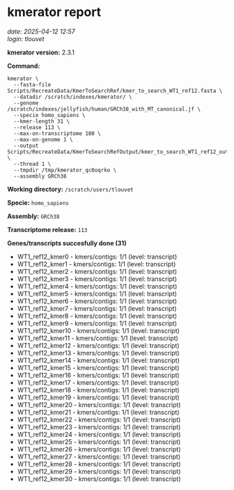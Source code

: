 # kmerator report
*date: 2025-04-12 12:57*  
*login: tlouvet*

**kmerator version:** 2.3.1

**Command:**

```
kmerator \
  --fasta-file Scripts/RecreateData/KmerToSearchRef/kmer_to_search_WT1_ref12.fasta \
  --datadir /scratch/indexes/kmerator/ \
  --genome /scratch/indexes/jellyfish/human/GRCh38_with_MT_canonical.jf \
  --specie homo_sapiens \
  --kmer-length 31 \
  --release 113 \
  --max-on-transcriptome 100 \
  --max-on-genome 1 \
  --output Scripts/RecreateData/KmerToSearchRefOutput/kmer_to_search_WT1_ref12_output \
  --thread 1 \
  --tmpdir /tmp/kmerator_qc0oqrko \
  --assembly GRCh38
```

**Working directory:** `/scratch/users/tlouvet`

**Specie:** `homo_sapiens`

**Assembly:** `GRCh38`

**Transcriptome release:** `113`

**Genes/transcripts succesfully done (31)**

- WT1_ref12_kmer0 - kmers/contigs: 1/1 (level: transcript)
- WT1_ref12_kmer1 - kmers/contigs: 1/1 (level: transcript)
- WT1_ref12_kmer2 - kmers/contigs: 1/1 (level: transcript)
- WT1_ref12_kmer3 - kmers/contigs: 1/1 (level: transcript)
- WT1_ref12_kmer4 - kmers/contigs: 1/1 (level: transcript)
- WT1_ref12_kmer5 - kmers/contigs: 1/1 (level: transcript)
- WT1_ref12_kmer6 - kmers/contigs: 1/1 (level: transcript)
- WT1_ref12_kmer7 - kmers/contigs: 1/1 (level: transcript)
- WT1_ref12_kmer8 - kmers/contigs: 1/1 (level: transcript)
- WT1_ref12_kmer9 - kmers/contigs: 1/1 (level: transcript)
- WT1_ref12_kmer10 - kmers/contigs: 1/1 (level: transcript)
- WT1_ref12_kmer11 - kmers/contigs: 1/1 (level: transcript)
- WT1_ref12_kmer12 - kmers/contigs: 1/1 (level: transcript)
- WT1_ref12_kmer13 - kmers/contigs: 1/1 (level: transcript)
- WT1_ref12_kmer14 - kmers/contigs: 1/1 (level: transcript)
- WT1_ref12_kmer15 - kmers/contigs: 1/1 (level: transcript)
- WT1_ref12_kmer16 - kmers/contigs: 1/1 (level: transcript)
- WT1_ref12_kmer17 - kmers/contigs: 1/1 (level: transcript)
- WT1_ref12_kmer18 - kmers/contigs: 1/1 (level: transcript)
- WT1_ref12_kmer19 - kmers/contigs: 1/1 (level: transcript)
- WT1_ref12_kmer20 - kmers/contigs: 1/1 (level: transcript)
- WT1_ref12_kmer21 - kmers/contigs: 1/1 (level: transcript)
- WT1_ref12_kmer22 - kmers/contigs: 1/1 (level: transcript)
- WT1_ref12_kmer23 - kmers/contigs: 1/1 (level: transcript)
- WT1_ref12_kmer24 - kmers/contigs: 1/1 (level: transcript)
- WT1_ref12_kmer25 - kmers/contigs: 1/1 (level: transcript)
- WT1_ref12_kmer26 - kmers/contigs: 1/1 (level: transcript)
- WT1_ref12_kmer27 - kmers/contigs: 1/1 (level: transcript)
- WT1_ref12_kmer28 - kmers/contigs: 1/1 (level: transcript)
- WT1_ref12_kmer29 - kmers/contigs: 1/1 (level: transcript)
- WT1_ref12_kmer30 - kmers/contigs: 1/1 (level: transcript)
